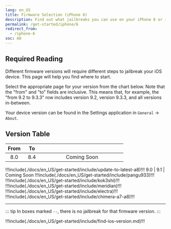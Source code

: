 ```yaml
---
lang: en_US
title: Firmware Selection (iPhone 6)
description: Find out what jailbreaks you can use on your iPhone 6 or iPhone 6 Plus
permalink: /get-started/iphone/6
redirect_from:
  - /iphone-6
soc: A8
---
```


## Required Reading

Different firmware versions will require different steps to jailbreak your iOS device. This page will help you find where to start.

Select the appropriate page for your version from the chart below. Note that the "from" and "to" fields are inclusive. This means that, for example, the "from 9.2 to 9.3.3" row includes version 9.2, version 9.3.3, and all versions in-between.

Your device version can be found in the Settings application in `General` -> `About`.

## Version Table

From   | To     | <colgroup><col style="width:15%;"><col style="width:15%;"><col style="width:70%;"></colgroup>
:-:    | :-:    | :-:
8.0    | 8.4    | Coming Soon
!!!include(./docs/en_US/get-started/include/update-to-latest-a8)!!!
9.0    | 9.1    | Coming Soon
!!!include(./docs/en_US/get-started/include/pangu933)!!!
!!!include(./docs/en_US/get-started/include/kok3shi)!!!
!!!include(./docs/en_US/get-started/include/meridian)!!!
!!!include(./docs/en_US/get-started/include/electra)!!!
!!!include(./docs/en_US/get-started/include/chimera-a7-a8)!!!

---

::: tip
In boxes marked `--`, there is no jailbreak for that firmware version.
:::

!!!include(./docs/en_US/get-started/include/find-ios-version.md)!!!